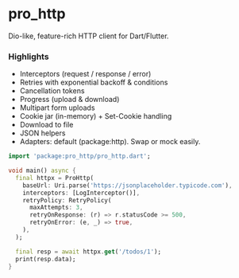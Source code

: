 # pro_http

Dio-like, feature-rich HTTP client for Dart/Flutter.

### Highlights
- Interceptors (request / response / error)
- Retries with exponential backoff & conditions
- Cancellation tokens
- Progress (upload & download)
- Multipart form uploads
- Cookie jar (in-memory) + Set-Cookie handling
- Download to file
- JSON helpers
- Adapters: default (package:http). Swap or mock easily.

```dart
import 'package:pro_http/pro_http.dart';

void main() async {
  final httpx = ProHttp(
    baseUrl: Uri.parse('https://jsonplaceholder.typicode.com'),
    interceptors: [LogInterceptor()],
    retryPolicy: RetryPolicy(
      maxAttempts: 3,
      retryOnResponse: (r) => r.statusCode >= 500,
      retryOnError: (e, _) => true,
    ),
  );

  final resp = await httpx.get('/todos/1');
  print(resp.data);
}
